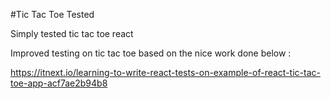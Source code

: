 #Tic Tac Toe Tested


Simply tested tic tac toe react

Improved testing on tic tac toe based on the nice work done below : 

https://itnext.io/learning-to-write-react-tests-on-example-of-react-tic-tac-toe-app-acf7ae2b94b8
